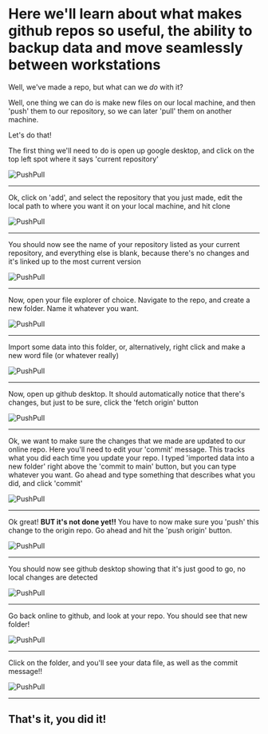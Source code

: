# Here we'll learn about what makes github repos so useful, the ability to backup data and move seamlessly between workstations
Well, we've made a repo, but what can we *do* with it? 

Well, one thing we can do is make new files on our local machine, and then 'push' them to our repository, so we can later 'pull' them on another machine.

Let's do that! 

The first thing we'll need to do is open up google desktop, and click on the top left spot where it says 'current repository'

![PushPull](https://github.com/rhyacotritonriot/RAFWE.WFGRS.2023/blob/main/image.files/pushpull.1.jpg?raw=true)

---

Ok, click on 'add', and select the repository that you just made, edit the local path to where you want it on your local machine, and hit clone

![PushPull](https://github.com/rhyacotritonriot/RAFWE.WFGRS.2023/blob/main/image.files/pushpull.2.jpg?raw=true)

---

You should now see the name of your repository listed as your current repository, and everything else is blank, because there's no changes and it's linked up to the most current version

![PushPull](https://github.com/rhyacotritonriot/RAFWE.WFGRS.2023/blob/main/image.files/pushpull.3.jpg?raw=true)

---

Now, open your file explorer of choice. Navigate to the repo, and create a new folder. Name it whatever you want.

![PushPull](https://github.com/rhyacotritonriot/RAFWE.WFGRS.2023/blob/main/image.files/pushpull.4.jpg?raw=true)

---

Import some data into this folder, or, alternatively, right click and make a new word file (or whatever really)

![PushPull](https://github.com/rhyacotritonriot/RAFWE.WFGRS.2023/blob/main/image.files/pushpull.5.jpg?raw=true)

---

Now, open up github desktop. It should automatically notice that there's changes, but just to be sure, click the 'fetch origin' button

![PushPull](https://github.com/rhyacotritonriot/RAFWE.WFGRS.2023/blob/main/image.files/pushpull.6.jpg?raw=true)

---

Ok, we want to make sure the changes that we made are updated to our online repo. Here you'll need to edit your 'commit' message. This tracks what you did each time you update your repo. I typed 'imported data into a new folder' right above the 'commit to main' button, but you can type whatever you want. Go ahead and type something that describes what you did, and click 'commit'

![PushPull](https://github.com/rhyacotritonriot/RAFWE.WFGRS.2023/blob/main/image.files/pushpull.7.jpg?raw=true)

---

Ok great! **BUT it's not done yet!!** You have to now make sure you 'push' this change to the origin repo. Go ahead and hit the 'push origin' button.

![PushPull](https://github.com/rhyacotritonriot/RAFWE.WFGRS.2023/blob/main/image.files/pushpull.8.jpg?raw=true)

---

You should now see github desktop showing that it's just good to go, no local changes are detected

![PushPull](https://github.com/rhyacotritonriot/RAFWE.WFGRS.2023/blob/main/image.files/pushpull.9.jpg?raw=true)

---

Go back online to github, and look at your repo. You should see that new folder!

![PushPull](https://github.com/rhyacotritonriot/RAFWE.WFGRS.2023/blob/main/image.files/pushpull.10.jpg?raw=true)

---

Click on the folder, and you'll see your data file, as well as the commit message!!

![PushPull](https://github.com/rhyacotritonriot/RAFWE.WFGRS.2023/blob/main/image.files/pushpull.11.jpg?raw=true)

---

## That's it, you did it! 
